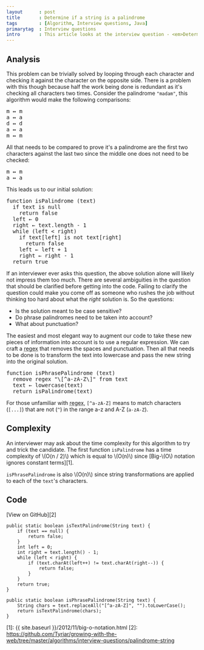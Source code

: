 ```yaml
---
layout      : post
title       : Determine if a string is a palindrome
tags        : [Algorithm, Interview questions, Java]
primarytag  : Interview questions
intro       : This article looks at the interview question - <em>Determine if a string is a palindrome. A palindrome is a piece of text that is spelt the same when reversed.</em>
---
```


## Analysis

This problem can be trivially solved by looping through each character and checking it against the character on the opposite side. There is a problem with this though because half the work being done is redundant as it's checking all characters two times. Consider the palindrome `"madam"`, this algorithm would make the following comparisons:

<pre>m &harr; m
a &harr; a
d &harr; d
a &harr; a
m &harr; m</pre>

All that needs to be compared to prove it's a palindrome are the first two characters against the last two since the middle one does not need to be checked:

<pre>m &harr; m
a &harr; a</pre>

This leads us to our initial solution:

<pre>function isPalindrome (text)
  if text is null
    return false
  left &larr; 0
  right &larr; text.length - 1
  while (left &lt; right)
    if text[left] is not text[right]
      return false
    left &larr; left + 1
    right &larr; right - 1
  return true</pre>

If an interviewer ever asks this question, the above solution alone will likely not impress them too much. There are several ambiguities in the question that should be clarified before getting into the code. Failing to clarify the question could make you come off as someone who rushes the job without thinking too hard about what the *right* solution is. So the questions:

- Is the solution meant to be case sensitive?
- Do phrase palindromes need to be taken into account?
- What about punctuation?

The easiest and most elegant way to augment our code to take these new pieces of information into account is to use a regular expression. We can craft a <abbr title="Regular Expression">regex</abbr> that removes the spaces and punctuation. Then all that needs to be done is to transform the text into lowercase and pass the new string into the original solution.

<pre>function isPhrasePalindrome (text)
  remove regex "\[^a-zA-Z\]" from text
  text &larr; lowercase(text)
  return isPalindrome(text)</pre>

For those unfamiliar with <abbr title="Regular Expression">regex</abbr>, `[^a-zA-Z]` means to match characters (`[...]`) that are not (`^`) in the range a-z and A-Z (`a-zA-Z`).



## Complexity

An interviewer may ask about the time complexity for this algorithm to try and trick the candidate. The first function `isPalindrome` has a time complexity of \\(O(n / 2)\\) which is equal to \\(O(n)\\) since [Big-\\(O\\) notation ignores constant terms][1].

`isPhrasePalindrome` is also \\(O(n)\\) since string transformations are applied to each of the `text`'s characters.



## Code

[View on GitHub][2]

<!--prettify lang=java-->
    public static boolean isTextPalindrome(String text) {
        if (text == null) {
            return false;
        }
        int left = 0;
        int right = text.length() - 1;
        while (left < right) {
            if (text.charAt(left++) != text.charAt(right--)) {
                return false;
            }
        }
        return true;
    }

<!--prettify lang=java-->
    public static boolean isPhrasePalindrome(String text) {
        String chars = text.replaceAll("[^a-zA-Z]", "").toLowerCase();
        return isTextPalindrome(chars);
    }



[1]: {{ site.baseurl }}/2012/11/big-o-notation.html
[2]: https://github.com/Tyriar/growing-with-the-web/tree/master/algorithms/interview-questions/palindrome-string

